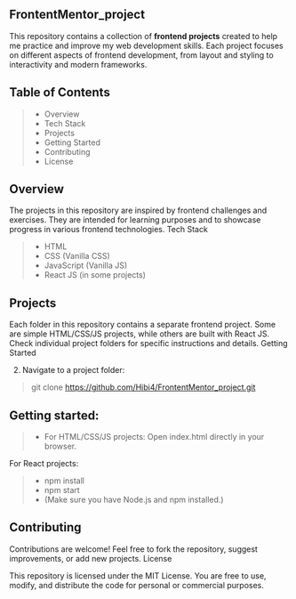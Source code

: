 ## FrontentMentor_project

This repository contains a collection of **frontend projects** created to help me practice and improve my web development skills. Each project focuses on different aspects of frontend development, from layout and styling to interactivity and modern frameworks.

## **Table of Contents**
 
> - Overview
> - Tech Stack  
> - Projects  
> - Getting Started  
> - Contributing  
> - License 

## Overview

The projects in this repository are inspired by frontend challenges and exercises. They are intended for learning purposes and to showcase progress in various frontend technologies.
Tech Stack

> - HTML
> - CSS (Vanilla CSS)
> - JavaScript (Vanilla JS)
> - React JS (in some projects)

## Projects

Each folder in this repository contains a separate frontend project. Some are simple HTML/CSS/JS projects, while others are built with React JS. Check individual project folders for specific instructions and details.
Getting Started

2. Navigate to a project folder:

> git clone https://github.com/Hibi4/FrontentMentor_project.git


## Getting started:

> - For HTML/CSS/JS projects: Open index.html directly in your browser.

For React projects:

> - npm install
> - npm start
> - (Make sure you have Node.js and npm installed.)

## Contributing

Contributions are welcome! Feel free to fork the repository, suggest improvements, or add new projects.
License

This repository is licensed under the MIT License. You are free to use, modify, and distribute the code for personal or commercial purposes.
